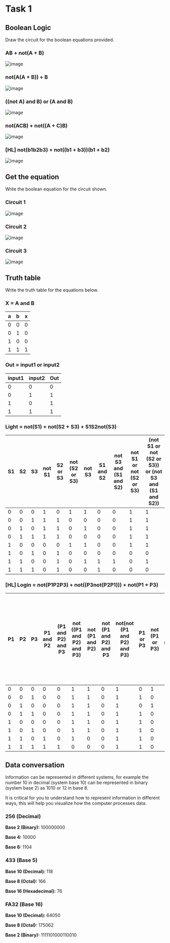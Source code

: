 # Task 1
## Boolean Logic
Draw the circuit for the boolean equations provided.

### AB + not(A + B)
![image](https://user-images.githubusercontent.com/111758436/198275640-107a3877-480c-4137-92be-1ee1d755ae17.png)
### not(A(A + B)) + B
![image](https://user-images.githubusercontent.com/111758436/198277158-4d078160-86da-40b2-a4b3-eaab7371e96a.png)
### ((not A) and B) or (A and B)
![image](https://user-images.githubusercontent.com/111758436/198278594-315a01ce-c353-40c9-a5ef-52dd132c00b7.png)
### not(ACB) + not((A + C)B)
![image](https://user-images.githubusercontent.com/111758436/198280295-a50d299f-441b-402d-a594-41bcd9a720e3.png)
### [HL] not(b1b2b3) + not((b1 + b3))(b1 + b2)
![image](https://user-images.githubusercontent.com/111758436/198281801-2ab38b14-8b01-427b-b1da-a07183c77907.png)
## Get the equation
Write the boolean equation for the circuit shown.

### Circuit 1
![image](https://user-images.githubusercontent.com/111758436/198283683-36664d2e-c75c-44c7-8014-481d09c5910f.png)

### Circuit 2
![image](https://user-images.githubusercontent.com/111758436/198285303-f6ca1b85-f50c-4628-a99a-39943a45ff58.png)

### Circuit 3
![image](https://user-images.githubusercontent.com/111758436/198324472-51f00cf3-270f-437c-813b-7dba1197c1e2.png)

## Truth table
Write the truth table for the equations below.

### X = A and B
| **a** | **b** | **x** |
|---|---|---|
| 0 | 0 | 0 |
| 0 | 1 | 0 |
| 1 | 0 | 0 |
| 1 | 1 | 1 |

### Out = input1 or input2
| **input1** | **input2** | **Out** |
|---|---|---|
| 0 | 0 | 0 |
| 0 | 1 | 1 |
| 1 | 0 | 1 |
| 1 | 1 | 1 |

### Light = not(S1) + not(S2 + S3) + S1S2not(S3)
| **S1** | **S2** | **S3** | **not S1** | **S2 or S3** | **not (S2 or S3)** | **not S3** | **S1 and S2** | **not S3 and (S1 and S2)** | **not S1 or not (S2 or S3)** | **(not S1 or not (S2 or S3)) or (not S3 and (S1 and S2))** |
|----|----|----|--------|----------|----------------|--------|-----------|------------------------|--------------------------|--------------------------------------------------------|
| 0  | 0  | 0  | 1      | 0        | 1              | 1      | 0         | 0                      | 1                        | 1                                                      |
| 0  | 0  | 1  | 1      | 1        | 0              | 0      | 0         | 0                      | 1                        | 1                                                      |
| 0  | 1  | 0  | 1      | 1        | 0              | 1      | 0         | 0                      | 1                        | 1                                                      |
| 0  | 1  | 1  | 1      | 1        | 0              | 0      | 0         | 0                      | 1                        | 1                                                      |
| 1  | 0  | 0  | 0      | 0        | 1              | 1      | 0         | 0                      | 1                        | 1                                                      |
| 1  | 0  | 1  | 0      | 1        | 0              | 0      | 0         | 0                      | 0                        | 0                                                      |
| 1  | 1  | 0  | 0      | 1        | 0              | 1      | 1         | 1                      | 0                        | 1                                                      |
| 1  | 1  | 1  | 0      | 1        | 0              | 0      | 1         | 0                      | 0                        | 0                                                      |

### [HL] Login = not(P1P2P3) + not((P3not(P2P1))) + not(P1 + P3)
| P1 | P2 | P3 | P1 and P2 | (P1 and P2) and P3 | not ((P1 and P2) and P3) | not (P1 and P2) | not (P1 and P2) and P3 | not(not (P1 and P2) and P3) | P1 or P3 | not (P1 or P3) | not ((P1 and P2) and P3) or not(not (P1 and P2) and P3) | (not ((P1 and P2) and P3) or not(not (P1 and P2) and P3)) or not (P1 or P3)) |
|----|----|----|-----------|--------------------|--------------------------|-----------------|------------------------|-----------------------------|----------|----------------|---------------------------------------------------------|------------------------------------------------------------------------------|
| 0  | 0  | 0  | 0         | 0                  | 1                        | 1               | 0                      | 1                           | 0        | 1              | 1                                                       | 1                                                                            |
| 0  | 0  | 1  | 0         | 0                  | 1                        | 1               | 0                      | 1                           | 1        | 0              | 1                                                       | 1                                                                            |
| 0  | 1  | 0  | 0         | 0                  | 1                        | 1               | 0                      | 1                           | 0        | 1              | 1                                                       | 1                                                                            |
| 0  | 1  | 1  | 0         | 0                  | 1                        | 1               | 0                      | 1                           | 1        | 0              | 1                                                       | 1                                                                            |
| 1  | 0  | 0  | 0         | 0                  | 1                        | 1               | 0                      | 1                           | 1        | 0              | 1                                                       | 1                                                                            |
| 1  | 0  | 1  | 0         | 0                  | 1                        | 1               | 0                      | 1                           | 1        | 0              | 1                                                       | 1                                                                            |
| 1  | 1  | 0  | 1         | 0                  | 1                        | 0               | 0                      | 1                           | 1        | 0              | 1                                                       | 1                                                                            |
| 1  | 1  | 1  | 1         | 1                  | 0                        | 0               | 0                      | 1                           | 1        | 0              | 1                                                       | 1                                                                            |

## Data conversation
Information can be represented in different systems, for example the number 10  in decimal (system base 10) can be represented in binary (system base 2) as 1010 or 12 in base 8. 

It is critical for you to understand how to represent information in different ways, this will help you visualize how the computer processes data.

### 256 (Decimal)
**Base 2 (Binary):** 100000000

**Base 4:** 10000

**Base 6:** 1104

### 433 (Base 5)
**Base 10 (Decimal):** 118

**Base 8 (Octal):** 166

**Base 16 (Hexadecimal):** 76

### FA32 (Base 16)
**Base 10 (Decimal):** 64050

**Base 8 (Octal):** 175062

**Base 2 (Binary):** 1111101000110010
